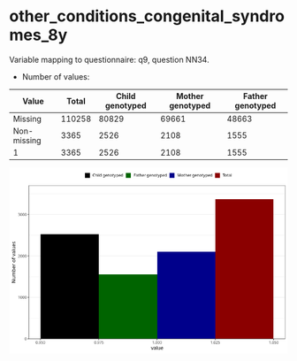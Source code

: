 # other_conditions_congenital_syndromes_8y
Variable mapping to questionnaire: q9, question NN34.
- Number of values:

| Value | Total | Child genotyped | Mother genotyped | Father genotyped |
| ----- | ----- | --------------- | ---------------- | ---------------- |
| Missing | 110258 | 80829 | 69661 | 48663 |
| Non-missing | 3365 | 2526 | 2108 | 1555 |
| 1 | 3365 | 2526 | 2108 | 1555 |



![](other_conditions_congenital_syndromes_8y_n.png)



